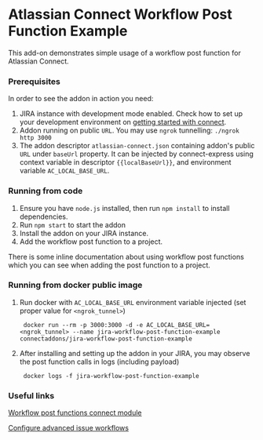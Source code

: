 # Atlassian Connect Workflow Post Function Example

This add-on demonstrates simple usage of a workflow post function for Atlassian Connect.

### Prerequisites

In order to see the addon in action you need:

1. JIRA instance with development mode enabled. Check how to set up your development environment on [getting started with connect](https://developer.atlassian.com/cloud/jira/platform/getting-started-with-connect/).
2. Addon running on public `URL`. You may use `ngrok` tunnelling: `./ngrok http 3000`
3. The addon descriptor `atlassian-connect.json` containing addon's public `URL` under `baseUrl` property. It can be injected by connect-express using context variable in descriptor `{{localBaseUrl}}`, and environment variable `AC_LOCAL_BASE_URL`.

### Running from code
1. Ensure you have `node.js` installed, then run `npm install` to install dependencies.
2. Run `npm start` to start the addon
3. Install the addon on your JIRA instance.
4. Add the workflow post function to a project. 

There is some inline documentation about using workflow post functions which you can see when adding the post function to a project.

### Running from docker public image
1. Run docker with `AC_LOCAL_BASE_URL` environment variable injected (set proper value for `<ngrok_tunnel>`)

        docker run --rm -p 3000:3000 -d -e AC_LOCAL_BASE_URL=<ngrok_tunnel> --name jira-workflow-post-function-example connectaddons/jira-workflow-post-function-example

2. After installing and setting up the addon in your JIRA, you may observe the post function calls in logs (including payload)

        docker logs -f jira-workflow-post-function-example

### Useful links
[Workflow post functions connect module](https://developer.atlassian.com/cloud/jira/platform/modules/workflow-post-function/)

[Configure advanced issue workflows](https://support.atlassian.com/jira-cloud-administration/docs/configure-advanced-issue-workflows/)